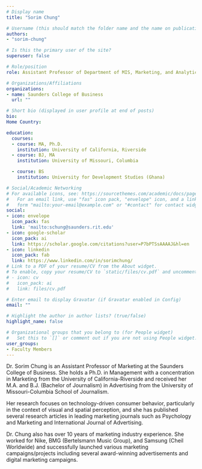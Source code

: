 ```yaml
---
# Display name
title: "Sorim Chung"

# Username (this should match the folder name and the name on publications)
authors:
- "sorim-chung"

# Is this the primary user of the site?
superuser: false

# Role/position
role: Assistant Professor of Department of MIS, Marketing, and Analytics

# Organizations/Affiliations
organizations:
- name: Saunders College of Business
  url: ""

# Short bio (displayed in user profile at end of posts)
bio:
Home Country:

education:
  courses:
  - course: MA, Ph.D.
    institution: University of California, Riverside
  - course: BJ, MA
    institution: University of Missouri, Columbia

  - course: BS
    institution: University for Development Studies (Ghana)

# Social/Academic Networking
# For available icons, see: https://sourcethemes.com/academic/docs/page-builder/#icons
#   For an email link, use "fas" icon pack, "envelope" icon, and a link in the
#   form "mailto:your-email@example.com" or "#contact" for contact widget.
social:
- icon: envelope
  icon_pack: fas
  link: 'mailto:schung@saunders.rit.edu'
- icon: google-scholar
  icon_pack: ai
  link: https://scholar.google.com/citations?user=P7bPTSsAAAAJ&hl=en
- icon: linkedin
  icon_pack: fab
  link: https://www.linkedin.com/in/sorimchung/
# Link to a PDF of your resume/CV from the About widget.
# To enable, copy your resume/CV to `static/files/cv.pdf` and uncomment the lines below.
# - icon: cv
#   icon_pack: ai
#   link: files/cv.pdf

# Enter email to display Gravatar (if Gravatar enabled in Config)
email: ""

# Highlight the author in author lists? (true/false)
highlight_name: false

# Organizational groups that you belong to (for People widget)
#   Set this to `[]` or comment out if you are not using People widget.
user_groups:
- Faculty Members
---
```

Dr. Sorim Chung is an Assistant Professor of Marketing at the Saunders College of Business. She holds a Ph.D. in Management with a concentration in Marketing from the University of California-Riverside and received her M.A. and B.J. (Bachelor of Journalism) in Advertising from the University of Missouri-Columbia School of Journalism.

Her research focuses on technology-driven consumer behavior, particularly in the context of visual and spatial perception, and she has published several research articles in leading marketing journals such as Psychology and Marketing and International Journal of Advertising.

Dr. Chung also has over 10 years of marketing industry experience. She worked for Nike, BMG (Bertelsmann Music Group), and Samsung (Cheil Worldwide) and successfully launched various marketing campaigns/projects including several award-winning advertisements and digital marketing campaigns.
